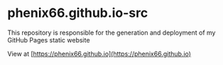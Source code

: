 # phenix66.github.io-src
This repository is responsible for the generation and deployment of my GitHub Pages static website

View at [https://phenix66.github.io](https://phenix66.github.io)
